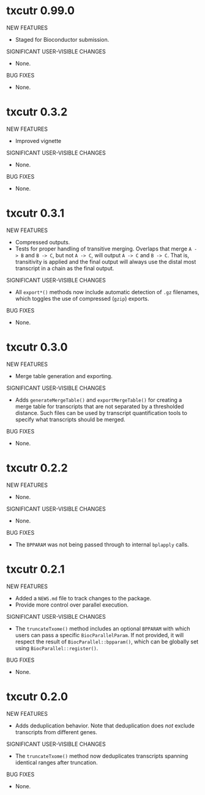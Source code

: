 # txcutr 0.99.0

NEW FEATURES

* Staged for Bioconductor submission.

SIGNIFICANT USER-VISIBLE CHANGES

* None.

BUG FIXES

* None.

# txcutr 0.3.2

NEW FEATURES

* Improved vignette

SIGNIFICANT USER-VISIBLE CHANGES

* None.

BUG FIXES

* None.

# txcutr 0.3.1

NEW FEATURES

* Compressed outputs.
* Tests for proper handling of transitive merging. Overlaps that merge `A -> B` 
  and `B -> C`, but not `A -> C`, will output `A -> C` and `B -> C`. That is, 
  transitivity is applied and the final output will always use the distal most
  transcript in a chain as the final output.

SIGNIFICANT USER-VISIBLE CHANGES

* All `export*()` methods now include automatic detection of `.gz` filenames, 
  which toggles the use of compressed (`gzip`) exports.

BUG FIXES

* None.

# txcutr 0.3.0

NEW FEATURES

* Merge table generation and exporting.

SIGNIFICANT USER-VISIBLE CHANGES

* Adds `generateMergeTable()` and `exportMergeTable()` for creating a merge 
  table for transcripts that are not separated by a thresholded distance. 
  Such files can be used by transcript quantification tools to specify what
  transcripts should be merged.

BUG FIXES

* None.

# txcutr 0.2.2

NEW FEATURES

* None.

SIGNIFICANT USER-VISIBLE CHANGES

* None.

BUG FIXES

* The `BPPARAM` was not being passed through to internal `bplapply` calls.

# txcutr 0.2.1

NEW FEATURES

* Added a `NEWS.md` file to track changes to the package.
* Provide more control over parallel execution.

SIGNIFICANT USER-VISIBLE CHANGES

* The `truncateTxome()` method includes an optional `BPPARAM` with which users 
  can pass a specific `BiocParallelParam`. If not provided, it will respect the 
  result of `BiocParallel::bpparam()`, which can be globally set using 
  `BiocParallel::register()`.

BUG FIXES

* None.

# txcutr 0.2.0

NEW FEATURES

* Adds deduplication behavior. Note that deduplication does *not* exclude 
  transcripts from different genes.

SIGNIFICANT USER-VISIBLE CHANGES

* The `truncateTxome()` method now deduplicates transcripts spanning identical 
  ranges after truncation.

BUG FIXES

* None.
